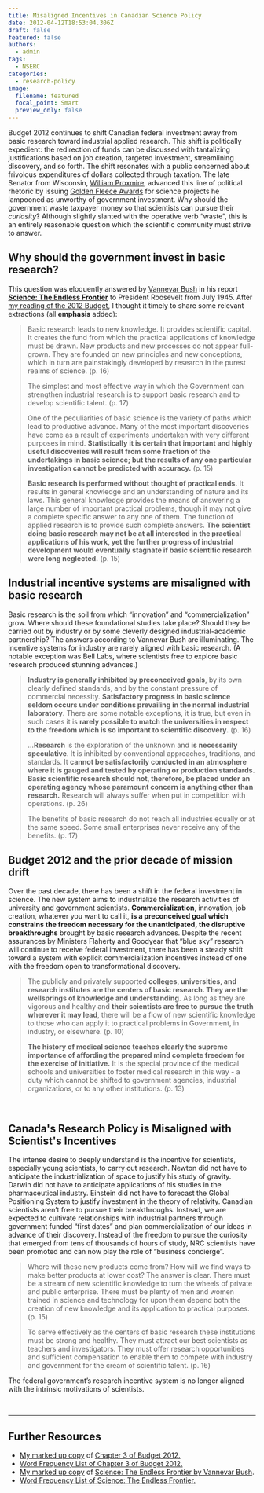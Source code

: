 ```yaml
---
title: Misaligned Incentives in Canadian Science Policy
date: 2012-04-12T18:53:04.306Z
draft: false
featured: false
authors:
  - admin
tags:
  - NSERC
categories:
  - research-policy
image:
  filename: featured
  focal_point: Smart
  preview_only: false
---
```


Budget 2012 continues to shift Canadian federal investment away from basic research toward industrial applied research. This shift is politically expedient: the redirection of funds can be discussed with tantalizing justifications based on job creation, targeted investment, streamlining discovery, and so forth. The shift resonates with a public concerned about frivolous expenditures of dollars collected through taxation. The late Senator from Wisconsin, <a href="http://en.wikipedia.org/wiki/William_Proxmire">William Proxmire</a>, advanced this line of political rhetoric by issuing <a href="http://en.wikipedia.org/wiki/Golden_Fleece_Award">Golden Fleece Awards</a> for science projects he lampooned as unworthy of government investment. Why should the government waste taxpayer money so that scientists can pursue their <em>curiosity</em>? Although slightly slanted with the operative verb “waste”, this is an entirely reasonable question which the scientific community must strive to answer.
<h2 id="whyshouldthegovernmentinvestinbasicresearch">Why should the government invest in basic research?</h2>
This question was eloquently answered by <a href="http://en.wikipedia.org/wiki/Vannevar_Bush">Vannevar Bush</a> in his report <strong><a href="http://www.nsf.gov/about/history/vbush1945.htm">Science: The Endless Frontier</a></strong> to President Roosevelt from July 1945. After <a href="http://www.math.toronto.edu/colliand/images/Budget_2012_MarkedUp.pdf">my reading of the 2012 Budget</a>, I thought it timely to share some relevant extractions (all <strong>emphasis</strong> added):
<blockquote>Basic research leads to new knowledge. It provides scientific capital. It creates the fund from which the practical applications of knowledge must be drawn. New products and new processes do not appear full-grown. They are founded on new principles and new conceptions, which in turn are painstakingly developed by research in the purest realms of science. (p. 16)

The simplest and most effective way in which the Government can strengthen industrial research is to support basic research and to develop scientific talent. (p. 17)

One of the peculiarities of basic science is the variety of paths which lead to productive advance. Many of the most important discoveries have come as a result of experiments undertaken with very different purposes in mind. <strong>Statistically it is certain that important and highly useful discoveries will result from some fraction of the undertakings in basic science; but the results of any one particular investigation cannot be predicted with accuracy.</strong> (p. 15)

<strong>Basic research is performed without thought of practical ends.</strong> It results in general knowledge and an understanding of nature and its laws. This general knowledge provides the means of answering a large number of important practical problems, though it may not give a complete specific answer to any one of them. The function of applied research is to provide such complete answers. <strong>The scientist doing basic research may not be at all interested in the practical applications of his work, yet the further progress of industrial development would eventually stagnate if basic scientific research were long neglected.</strong> (p. 15)</blockquote>
<h2 id="industrialincentivesystemsaremisalignedwithbasicresearch">Industrial incentive systems are misaligned with basic research</h2>
Basic research is the soil from which “innovation” and “commercialization” grow. Where should these foundational studies take place? Should they be carried out by industry or by some cleverly designed industrial-academic partnership? The answers according to Vannevar Bush are illuminating. The incentive systems for industry are rarely aligned with basic research. (A notable exception was Bell Labs, where scientists free to explore basic research produced stunning advances.)
<blockquote><strong>Industry is generally inhibited by preconceived goals</strong>, by its own clearly defined standards, and by the constant pressure of commercial necessity. <strong>Satisfactory progress in basic science seldom occurs under conditions prevailing in the normal industrial laboratory</strong>. There are some notable exceptions, it is true, but even in such cases it is <strong>rarely possible to match the universities in respect to the freedom which is so important to scientific discovery.</strong> (p. 16)

…<strong>Research</strong> is the exploration of the unknown and <strong>is necessarily speculative</strong>. It is inhibited by conventional approaches, traditions, and standards. It <strong>cannot be satisfactorily conducted in an atmosphere where it is gauged and tested by operating or production standards.</strong><strong> Basic scientific research should not, therefore, be placed under an operating agency whose paramount concern is anything other than research.</strong> Research will always suffer when put in competition with operations. (p. 26)

The benefits of basic research do not reach all industries equally or at the same speed. Some small enterprises never receive any of the benefits. (p. 17)</blockquote>
<h2 id="canadassciencepolicymisalignment">Budget 2012 and the prior decade of mission drift</h2>
Over the past decade, there has been a shift in the federal investment in science. The new system aims to industrialize the research activities of university and government scientists. <strong>Commercialization</strong>, innovation, job creation, whatever you want to call it, <strong>is a preconceived goal which constrains the freedom necessary for the unanticipated, the disruptive breakthroughs</strong> brought by basic research advances. Despite the recent assurances by Ministers Flaherty and Goodyear that “blue sky” research will continue to receive federal investment, there has been a steady shift toward a system with explicit commercialization incentives instead of one with the freedom open to transformational discovery.
<blockquote>The publicly and privately supported <strong>colleges, universities, and research institutes are the centers of basic research. They are the wellsprings of knowledge and understanding.</strong> As long as they are vigorous and healthy and <strong>their scientists are free to pursue the truth wherever it may lead</strong>, there will be a flow of new scientific knowledge to those who can apply it to practical problems in Government, in industry, or elsewhere. (p. 10)

<strong>The history of medical science teaches clearly the supreme importance of affording the prepared mind complete freedom for the exercise of initiative.</strong> It is the special province of the medical schools and universities to foster medical research in this way - a duty which cannot be shifted to government agencies, industrial organizations, or to any other institutions. (p. 13)</blockquote>
&nbsp;
<h2>Canada's Research Policy is Misaligned with Scientist's Incentives</h2>
The intense desire to deeply understand is the incentive for scientists, especially young scientists, to carry out research. Newton did not have to anticipate the industrialization of space to justify his study of gravity. Darwin did not have to anticipate applications of his studies in the pharmaceutical industry. Einstein did not have to forecast the Global Positioning System to justify investment in the theory of relativity. Canadian scientists aren’t free to pursue their breakthroughs. Instead, we are expected to cultivate relationships with industrial partners through government funded “first dates” and plan commercialization of our ideas in advance of their discovery. Instead of the freedom to pursue the curiosity that emerged from tens of thousands of hours of study, NRC scientists have been promoted and can now play the role of “business concierge”.
<blockquote>Where will these new products come from? How will we find ways to make better products at lower cost? The answer is clear. There must be a stream of new scientific knowledge to turn the wheels of private and public enterprise. There must be plenty of men and women trained in science and technology for upon them depend both the creation of new knowledge and its application to practical purposes. (p. 15)

To serve effectively as the centers of basic research these institutions must be strong and healthy. They must attract our best scientists as teachers and investigators. They must offer research opportunities and sufficient compensation to enable them to compete with industry and government for the cream of scientific talent. (p. 16)</blockquote>
The federal government’s research incentive system is no longer aligned with the intrinsic motivations of scientists.

&nbsp;

<hr />

<h2>Further Resources</h2>
<ul>
	<li> <a href="http://www.math.toronto.edu/colliand/images/Budget_2012_MarkedUp.pdf">My marked up copy</a> of <a href="http://www.budget.gc.ca/2012/plan/chap3-1-eng.html#a9">Chapter 3 of Budget 2012.</a></li>
	<li><a href="http://www.math.toronto.edu/colliand/ResearchPolicy/budgetwords.html">Word Frequency List of Chapter 3 of Budget 2012.</a></li>
	<li><a href="http://www.math.toronto.edu/colliand/images/1945_Bush_Science_the_Endless_Frontier_MarkedUp.pdf">My marked up copy</a> of <a href="http://www.nsf.gov/about/history/vbush1945.htm">Science: The Endless Frontier by Vannevar Bush</a>.</li>
	<li><a href="http://www.math.toronto.edu/colliand/ResearchPolicy/bushwords.html">Word Frequency List of Science: The Endless Frontier.</a></li>
</ul>